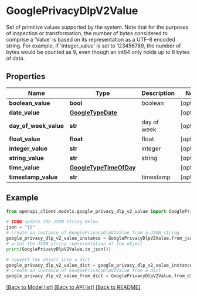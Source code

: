 # GooglePrivacyDlpV2Value

Set of primitive values supported by the system. Note that for the purposes of inspection or transformation, the number of bytes considered to comprise a 'Value' is based on its representation as a UTF-8 encoded string. For example, if 'integer_value' is set to 123456789, the number of bytes would be counted as 9, even though an int64 only holds up to 8 bytes of data.

## Properties

Name | Type | Description | Notes
------------ | ------------- | ------------- | -------------
**boolean_value** | **bool** | boolean | [optional] 
**date_value** | [**GoogleTypeDate**](GoogleTypeDate.md) |  | [optional] 
**day_of_week_value** | **str** | day of week | [optional] 
**float_value** | **float** | float | [optional] 
**integer_value** | **str** | integer | [optional] 
**string_value** | **str** | string | [optional] 
**time_value** | [**GoogleTypeTimeOfDay**](GoogleTypeTimeOfDay.md) |  | [optional] 
**timestamp_value** | **str** | timestamp | [optional] 

## Example

```python
from openapi_client.models.google_privacy_dlp_v2_value import GooglePrivacyDlpV2Value

# TODO update the JSON string below
json = "{}"
# create an instance of GooglePrivacyDlpV2Value from a JSON string
google_privacy_dlp_v2_value_instance = GooglePrivacyDlpV2Value.from_json(json)
# print the JSON string representation of the object
print(GooglePrivacyDlpV2Value.to_json())

# convert the object into a dict
google_privacy_dlp_v2_value_dict = google_privacy_dlp_v2_value_instance.to_dict()
# create an instance of GooglePrivacyDlpV2Value from a dict
google_privacy_dlp_v2_value_from_dict = GooglePrivacyDlpV2Value.from_dict(google_privacy_dlp_v2_value_dict)
```
[[Back to Model list]](../README.md#documentation-for-models) [[Back to API list]](../README.md#documentation-for-api-endpoints) [[Back to README]](../README.md)


